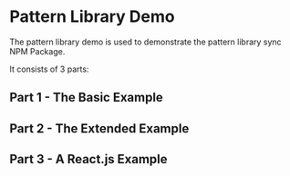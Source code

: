 # Pattern Library Demo

The pattern library demo is used to demonstrate the pattern library sync NPM Package.

It consists of 3 parts:

## Part 1 - The Basic Example

## Part 2 - The Extended Example

## Part 3 - A React.js Example
